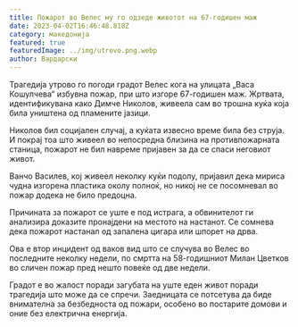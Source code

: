 ```yaml
---
title: Пожарот во Велес му го одзеде животот на 67-годишен маж
date: 2023-04-02T16:46:48.818Z
category: македонија
featured: true
featuredImage: ../img/utrovo.png.webp
author: Вардарски
---
```


Трагедија утрово го погоди градот Велес кога на улицата „Васа Кошулчева“ избувна пожар, при што изгоре 67-годишен маж. Жртвата, идентификувана како Димче Николов, живеела сам во трошна куќа која била уништена од пламените јазици.

Николов бил социјален случај, а куќата извесно време била без струја. И покрај тоа што живеел во непосредна близина на противпожарната станица, пожарот не бил навреме пријавен за да се спаси неговиот живот.

Ванчо Василев, кој живеел неколку куќи подолу, пријавил дека мириса чудна изгорена пластика околу полноќ, но никој не се посомневал во пожар додека не било предоцна.

Причината за пожарот се уште е под истрага, а обвинителот ги анализира доказите пронајдени на местото на настанот. Се сомнева дека пожарот настанал од запалена цигара или шпорет на дрва.

Ова е втор инцидент од ваков вид што се случува во Велес во последните неколку недели, по смртта на 58-годишниот Милан Цветков во сличен пожар пред нешто повеќе од две недели.

Градот е во жалост поради загубата на уште еден живот поради трагедија што може да се спречи. Заедницата се потсетува да биде внимателна за безбедноста од пожари, особено во постарите домови и оние без електрична енергија.
